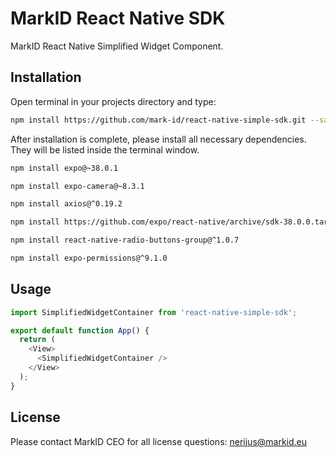 # MarkID React Native SDK

MarkID React Native Simplified Widget Component. 

## Installation

Open terminal in your projects directory and type:

```bash
npm install https://github.com/mark-id/react-native-simple-sdk.git --save     
```

After installation is complete, please install all necessary dependencies. They
will be listed inside the terminal window.

```bash
npm install expo@~38.0.1
```

```bash
npm install expo-camera@~8.3.1      
```

```bash
npm install axios@^0.19.2    
```

```bash
npm install https://github.com/expo/react-native/archive/sdk-38.0.0.tar.gz    
```

```bash
npm install react-native-radio-buttons-group@^1.0.7
```

```bash
npm install expo-permissions@^9.1.0
```

## Usage

```javascript
import SimplifiedWidgetContainer from 'react-native-simple-sdk';

export default function App() {
  return (
    <View>
      <SimplifiedWidgetContainer />
    </View>
  );
}
```

## License
Please contact MarkID CEO for all license questions:
nerijus@markid.eu